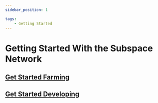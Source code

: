 ```yaml
---
sidebar_position: 1

tags:
    - Getting Started
---
```


# Getting Started With the Subspace Network

## [Get Started Farming](farming)

## [Get Started Developing](developing)